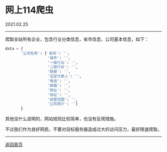 # 网上114爬虫
2021.02.25

---
爬取全站所有企业，包含行业分类信息，省市信息，公司基本信息，如下：
```python
data = {
       '公司名称': {'省份': '',
                   '城市': '',
                   '一级行业': '',
                   '二级行业': '',
                   '链接': '',
                   '法定代表人': '',
                   '电话': '',
                   '邮箱': '',
                   '网址': '',
                   '地址': '',
                   '经营范围': '',
                   '公司简介': ''}
       }
```  

其他没什么说明的，网站规则比较简单，也没有反爬措施。

不过我们作为良好网民，不要对目标服务器造成过大的访问压力，最好限速爬取。

---
[返回首页](https://github.com/datugou/spiders)
